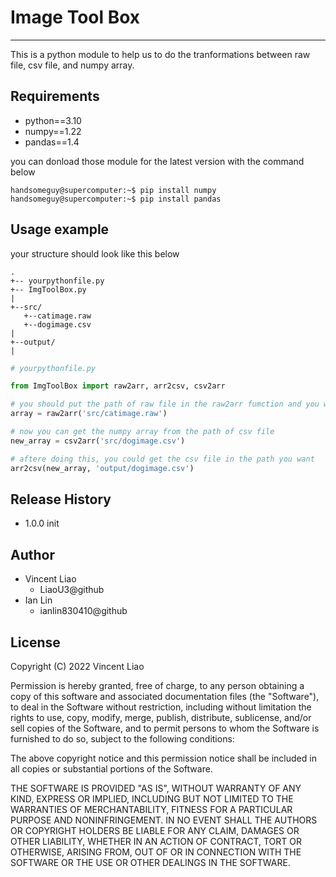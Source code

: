 # Image Tool Box
----
This is a python module to help us to do the tranformations between raw file, csv file, and numpy array.

## Requirements
* python==3.10
* numpy==1.22
* pandas==1.4

you can donload those module for the latest version with the command below

```shell
handsomeguy@supercomputer:~$ pip install numpy
handsomeguy@supercomputer:~$ pip install pandas
```
## Usage example
your structure should look like this below

```
.
+-- yourpythonfile.py
+-- ImgToolBox.py
|
+--src/
   +--catimage.raw
   +--dogimage.csv
|
+--output/
|
```
```python
# yourpythonfile.py

from ImgToolBox import raw2arr, arr2csv, csv2arr

# you should put the path of raw file in the raw2arr fumction and you will get the numpy array from raw file
array = raw2arr('src/catimage.raw')

# now you can get the numpy array from the path of csv file
new_array = csv2arr('src/dogimage.csv')

# aftere doing this, you could get the csv file in the path you want
arr2csv(new_array, 'output/dogimage.csv')

```

## Release History
* 1.0.0 init

## Author
* Vincent Liao
    * LiaoU3@github
* Ian Lin
    * ianlin830410@github

## License
Copyright (C) 2022 Vincent Liao

Permission is hereby granted, free of charge, to any person obtaining a copy of this software and associated documentation files (the "Software"), to deal in the Software without restriction, including without limitation the rights to use, copy, modify, merge, publish, distribute, sublicense, and/or sell copies of the Software, and to permit persons to whom the Software is furnished to do so, subject to the following conditions:

The above copyright notice and this permission notice shall be included in all copies or substantial portions of the Software.


THE SOFTWARE IS PROVIDED "AS IS", WITHOUT WARRANTY OF ANY KIND, EXPRESS OR IMPLIED, INCLUDING BUT NOT LIMITED TO THE WARRANTIES OF MERCHANTABILITY, FITNESS FOR A PARTICULAR PURPOSE AND NONINFRINGEMENT. IN NO EVENT SHALL THE AUTHORS OR COPYRIGHT HOLDERS BE LIABLE FOR ANY CLAIM, DAMAGES OR OTHER LIABILITY, WHETHER IN AN ACTION OF CONTRACT, TORT OR OTHERWISE, ARISING FROM, OUT OF OR IN CONNECTION WITH THE SOFTWARE OR THE USE OR OTHER DEALINGS IN THE SOFTWARE.